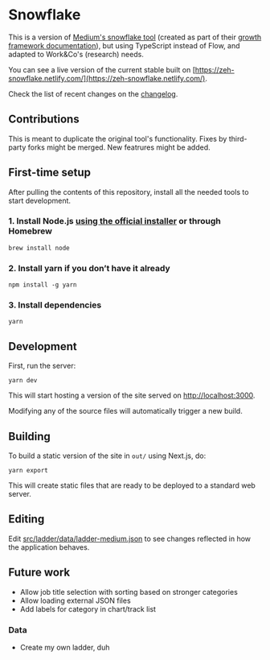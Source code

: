 # Snowflake

This is a version of [Medium's snowflake tool](https://github.com/Medium/snowflake) (created as part of their [growth framework documentation](https://medium.com/s/engineering-growth-framework)), but using TypeScript instead of Flow, and adapted to Work&Co's (research) needs.

You can see a live version of the current stable built on [https://zeh-snowflake.netlify.com/](https://zeh-snowflake.netlify.com/).

Check the list of recent changes on the [changelog](CHANGELOG.md).

## Contributions

This is meant to duplicate the original tool's functionality. Fixes by third-party forks might be merged. New featrures might be added.

## First-time setup

After pulling the contents of this repository, install all the needed tools to start development.

### 1. Install Node.js [using the official installer](https://nodejs.org/en/) or through Homebrew

```shell
brew install node
```

### 2. Install yarn if you don’t have it already

```shell
npm install -g yarn
```

### 3. Install dependencies

```shell
yarn
```

## Development

First, run the server:

```shell
yarn dev
```

This will start hosting a version of the site served on [http://localhost:3000](http://localhost:3000).

Modifying any of the source files will automatically trigger a new build.

## Building

To build a static version of the site in `out/` using Next.js, do:

```shell
yarn export
```

This will create static files that are ready to be deployed to a standard web server.

## Editing

Edit [src/ladder/data/ladder-medium.json](/src/ladder/data/ladder-medium.json) to see changes reflected in how the application behaves.

## Future work

* Allow job title selection with sorting based on stronger categories
* Allow loading external JSON files
* Add labels for category in chart/track list

### Data

* Create my own ladder, duh
